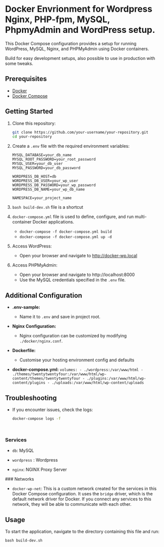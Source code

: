 
# Docker Envrionment for  Wordpress Nginx, PHP-fpm, MySQL, PhpmyAdmin and WordPress setup.

This Docker Compose configuration provides a setup for running WordPress, MySQL, Nginx, and PHPMyAdmin using Docker containers.

Build for easy development setups, also possible to use in production with some tweaks.

## Prerequisites

- [Docker](https://docs.docker.com/get-docker/)
- [Docker Compose](https://docs.docker.com/compose/install/)

## Getting Started

1. Clone this repository:

    ```bash
    git clone https://github.com/your-username/your-repository.git
    cd your-repository
    ```

2. Create a `.env` file with the required environment variables:

    ```dotenv
    MYSQL_DATABASE=your_db_name
    MYSQL_ROOT_PASSWORD=your_root_password
    MYSQL_USER=your_db_user
    MYSQL_PASSWORD=your_db_password

    WORDPRESS_DB_HOST=db
    WORDPRESS_DB_USER=your_wp_user
    WORDPRESS_DB_PASSWORD=your_wp_password
    WORDPRESS_DB_NAME=your_wp_db_name

    NAMESPACE=your_project_name
    ```

 3. `bash build-dev.sh` file is a shortcut 
 4. `docker-compose.yml` file is used to define, configure, and run  multi-container Docker applications.
 
     -  `docker-compose -f docker-compose.yml build`
     -  `docker-compose -f docker-compose.yml up -d` 

5. Access WordPress:

    - Open your browser and navigate to http://docker-wp.local

6. Access PHPMyAdmin:

    - Open your browser and navigate to http://localhost:8000
    - Use the MySQL credentials specified in the `.env` file.

## Additional Configuration

- **.env-sample:**
  - Name it to `.env` and save in project root.

- **Nginx Configuration:**
  - Nginx configuration can be customized by modifying `./docker/nginx.conf`.

- **Dockerfile:**
  - Customise your hosting environment config and defaults
  
- **docker-compose.yml:**
      `volumes:
      - ./wordpress:/var/www/html
      - ./themes/twentytwentyfour:/var/www/html/wp-content/themes/twentytwentyfour
      - ./plugins:/var/www/html/wp-content/plugins
      - ./uploads:/var/www/html/wp-content/uploads`

  

## Troubleshooting

- If you encounter issues, check the logs:
  ```bash
  docker-compose logs -f




### Services
- `db`: MySQL 

- `wordpress` : Wordpress

- `nginx`: NGINX Proxy Server

### Networks
- `docker-wp-net`: This is a custom network created for the services in this Docker Compose configuration. It uses the `bridge` driver, which is the default network driver for Docker. If you connect any services to this network, they will be able to communicate with each other.

## Usage

To start the application, navigate to the directory containing this file and run:

`bash build-dev.sh`

